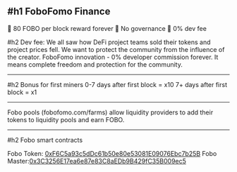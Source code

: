 #h1 FoboFomo Finance
---
🌈 80 FOBO per block reward forever
🌈 No governance
🌈 0% dev fee

#h2 Dev fee:
We all saw how DeFi project teams sold their tokens and project prices fell. 
We want to protect the community from the influence of the creator. 
FoboFomo innovation - 0% developer commission forever. 
It means complete freedom and protection for the community.

---
#h2 Bonus for first miners
0-7 days after first block = x10
7+ days after first block = x1

---
Fobo pools (fobofomo.com/farms) allow liquidity providers to add their tokens to liquidity pools and earn FOBO.

---

#h2 Fobo smart contracts

Fobo Token: [0xF6C5a93c5dDc61b50e80e53081E09076Ebc7b25B](https://etherscan.io/address/0xF6C5a93c5dDc61b50e80e53081E09076Ebc7b25B)
Fobo Master:[0x3C3256E17ea6e87e83C8aEDb9B429fC35B009ec5](https://etherscan.io/address/0x3c3256e17ea6e87e83c8aedb9b429fc35b009ec5)






